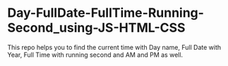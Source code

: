 # Day-FullDate-FullTime-Running-Second_using-JS-HTML-CSS
This repo helps you to find the current time with Day name, Full Date with Year, Full Time with running second and AM and PM as well.
